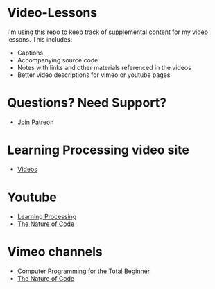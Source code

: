 # Video-Lessons

I'm using this repo to keep track of supplemental content for my video lessons. This includes:
* Captions
* Accompanying source code
* Notes with links and other materials referenced in the videos
* Better video descriptions for vimeo or youtube pages

# Questions? Need Support?
* <a href="http://patreon.com/codingtrain">Join Patreon</a>

# Learning Processing video site
* <a href="http://learningprocessing.com/videos/">Videos</a>

# Youtube
* <a href="https://www.youtube.com/user/shiffman/playlists?view=50&shelf_id=2&sort=dd">Learning Processing</a>
* <a href="https://www.youtube.com/user/shiffman/playlists?view=50&shelf_id=6&sort=dd">The Nature of Code</a>

# Vimeo channels
* <a href="https://vimeo.com/channels/introcompmedia">Computer Programming for the Total Beginner</a>
* <a href="https://vimeo.com/channels/natureofcode">The Nature of Code</a>
